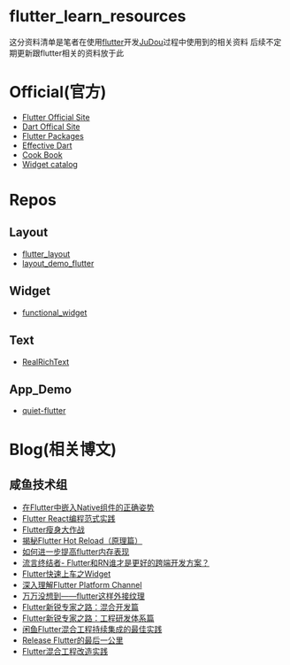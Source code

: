 # flutter_learn_resources

这分资料清单是笔者在使用[flutter](https://flutter.io/)开发[JuDou](https://github.com/CrazyCoderShi/judou)过程中使用到的相关资料
后续不定期更新跟flutter相关的资料放于此

# Official(官方)

- [Flutter Official Site](https://flutter.io/)
- [Dart Offical Site](https://www.dartlang.org/)
- [Flutter Packages](https://pub.dartlang.org/flutter/packages)
- [Effective Dart](https://www.dartlang.org/guides/language/effective-dart)
- [Cook Book](https://flutter.io/docs/cookbook)
- [Widget catalog](https://flutter.io/docs/development/ui/widgets)

# Repos

## Layout

- [flutter_layout](https://github.com/nb312/flutter_layout?utm_source=gold_browser_extension)
- [layout_demo_flutter](https://github.com/bizz84/layout-demo-flutter)

## Widget

- [functional_widget](https://github.com/rrousselGit/functional_widget?utm_source=gold_browser_extension)

## Text
- [RealRichText](https://github.com/bytedance/RealRichText?utm_source=gold_browser_extension)

## App_Demo

- [quiet-flutter](https://github.com/boyan01/quiet-flutter?utm_source=gold_browser_extension)

# Blog(相关博文)

## 咸鱼技术组
- [在Flutter中嵌入Native组件的正确姿势](https://juejin.im/post/5bed04d96fb9a049a42e9c40)
- [Flutter React编程范式实践](https://juejin.im/post/5b4bfd8af265da0f7d4eec94)
- [Flutter瘦身大作战](https://juejin.im/post/5bd2ac975188252928653585)
- [揭秘Flutter Hot Reload（原理篇）](https://juejin.im/post/5bc80ef7f265da0a857aa924)
- [如何进一步提高flutter内存表现](https://juejin.im/post/5bbec3d15188255c4322bbee)
- [流言终结者- Flutter和RN谁才是更好的跨端开发方案？](https://juejin.im/post/5b9606055188255c7c6541c3)
- [Flutter快速上车之Widget](https://juejin.im/post/5b8ce76f51882542c0626887)
- [深入理解Flutter Platform Channel](https://juejin.im/post/5b84ff6a6fb9a019f47d1cc9)
- [万万没想到——flutter这样外接纹理
](https://juejin.im/post/5b7b9051e51d45388b6aeceb)
- [Flutter新锐专家之路：混合开发篇](https://juejin.im/post/5b764acb51882532dc1812b1)
- [Flutter新锐专家之路：工程研发体系篇
](https://juejin.im/post/5b67cb2c6fb9a04fb900f358)
- [闲鱼Flutter混合工程持续集成的最佳实践
](https://juejin.im/post/5b5811f3e51d4519700f6979)
- [Release Flutter的最后一公里](https://juejin.im/post/5b456ebee51d4519277b7761)
- [Flutter混合工程改造实践
](https://juejin.im/post/5b3f098ce51d45199840f4bb)
